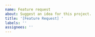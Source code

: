 ```yaml
---
name: Feature request
about: Suggest an idea for this project.
title: '[Feature Request] '
labels: ''
assignees: ''
---
```


<!--

Please search the wiki and existing tickets first. For example, we are not going to add a "preview" or "wysiwyg" mode.

Please check https://github.com/MarkEdit-app/MarkEdit/wiki/Customization to see if your request can already be fulfilled using user scripts or style sheets.

Please keep expectations low for adding new features, as we prefer to keep the app simple.

-->
